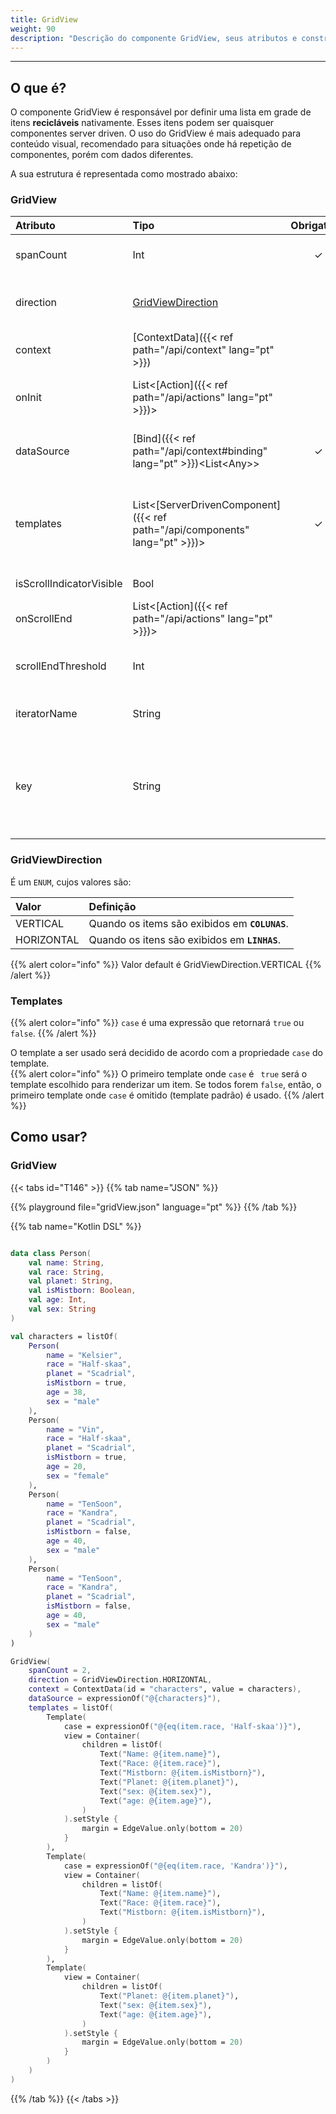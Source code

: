 ```yaml
---
title: GridView
weight: 90
description: "Descrição do componente GridView, seus atributos e construtores"
---
```


---

## O que é?

O componente GridView é responsável por definir uma lista em grade de itens **recicláveis** nativamente. Esses itens podem ser quaisquer componentes server driven. O uso do GridView é mais adequado para conteúdo visual, recomendado para situações onde há repetição de componentes, porém com dados diferentes.

A sua estrutura é representada como mostrado abaixo:

### GridView

| Atributo           | Tipo                                                        | Obrigatório | Definição                                                                                                                           |
| :----------------- | :---------------------------------------------------------- | :---------: | :---------------------------------------------------------------------------------------------------------------------------------- |
| spanCount          |                                      Int            |  ✓ | Define o número de colunas ou linhas que o GridView irá exibir.                                                                      |
| direction          | [GridViewDirection](#GridViewDirection)                             |             | Define o direcionamento em que os items são exibidos.                                                                      |
| context            | [ContextData]({{< ref path="/api/context" lang="pt" >}})                         |             | Define o contexto do componente.                                                                                                    |
| onInit             | List&lt;[Action]({{< ref path="/api/actions" lang="pt" >}})&gt;                  |             | Lista de ações a serem executadas assim que o componente é exibido.                                                                 |
| dataSource         | [Bind]({{< ref path="/api/context#binding" lang="pt" >}})&lt;List&lt;Any&gt;&gt; |      ✓      | Expressão que aponta para uma lista de valores usados para popular o componete.                                                     |
| templates    |List&lt;[ServerDrivenComponent]({{< ref path="/api/components" lang="pt" >}})&gt; |      ✓     | Representa um array de template, onde cada template corresponde a uma celula na lista através de um `ServerDrivenComponent`.                                                              |
| isScrollIndicatorVisible | Bool | | Define se a barra de scroll é visível.|
| onScrollEnd        | List&lt;[Action]({{< ref path="/api/actions" lang="pt" >}})&gt;                  |             | Lista de ações executadas quando o GridView chega ao fim.                                                                              |
| scrollEndThreshold |  Int                                                         |             | Define a porcentagem rolada do GridView para disparar o `onScrollEnd`.                                                                 |
| iteratorName       | String                                                      |             | É o identificador do contexto de cada célula.                                                                                       |
| key                | String                                                      |             | Aponta para um valor único presente em cada item do `dataSource` para ser usado como um sufixo nos ids dos componentes do template. |

### GridViewDirection

É um `ENUM`, cujos valores são:

| **Valor**  | **Definição**                                  |
| :--------- | :--------------------------------------------- |
| VERTICAL   | Quando os items são exibidos em **`COLUNAS`**.  |
| HORIZONTAL | Quando os itens são exibidos em **`LINHAS`**. |

{{% alert color="info" %}}
Valor default é GridViewDirection.VERTICAL
{{% /alert %}}

### Templates

{{% alert color="info" %}}
  `case` é uma expressão que retornará `true` ou `false`.
{{% /alert %}}

  O template a ser usado será decidido de acordo com a propriedade `case` do template.  
{{% alert color="info" %}}
 O primeiro template onde `case` é ` true` será o template escolhido para renderizar um item. 
 Se todos forem `false`, então, o primeiro template onde `case` é omitido (template padrão) é usado.
{{% /alert %}}

## Como usar?

### GridView

{{< tabs id="T146" >}}
{{% tab name="JSON" %}}

<!-- json-playground:gridView.json
{
  "_beagleComponent_": "beagle:gridView",
  "context": {
    "id": "characters",
    "value": [
      {
        "name": "Kelsier",
        "race": "Half-skaa",
        "planet": "Scadrial",
        "isMistborn": true,
        "age": 38,
        "sex": "male"
      },
      {
        "name": "Vin",
        "race": "Half-skaa",
        "planet": "Scadrial",
        "isMistborn": true,
        "age": 20,
        "sex": "female"
      },
      {
        "name": "TenSoon",
        "race": "Kandra",
        "planet": "Scadrial",
        "isMistborn": false,
        "age": 40,
        "sex": "male"
      },
      {
        "name": "TenSoon",
        "race": "Kandra",
        "planet": "Scadrial",
        "isMistborn": false,
        "age": 40,
        "sex": "male"
      }
    ]
  },
  "dataSource": "@{characters}",
  "templates": [
    {
      "case": "@{eq(item.race, 'Half-skaa')}",
      "view": {
        "_beagleComponent_": "beagle:container",
        "children": [
          {
            "_beagleComponent_": "beagle:text",
            "text": "Name: @{item.name}"
          },
          {
            "_beagleComponent_": "beagle:text",
            "text": "Race: @{item.race}"
          },
          {
            "_beagleComponent_": "beagle:text",
            "text": "Mistborn: @{item.isMistborn}"
          },
          {
            "_beagleComponent_": "beagle:text",
            "text": "Planet: @{item.planet}"
          },
          {
            "_beagleComponent_": "beagle:text",
            "text": "sex: @{item.sex}"
          },
          {
            "_beagleComponent_": "beagle:text",
            "text": "age: @{item.age}"
          }
        ],
        "style": {
          "cornerRadius": {},
          "size": {},
          "margin": {
            "bottom": {
              "value": 20,
              "type": "REAL"
            }
          },
          "flex": {}
        }
      }
    },
    {
      "case": "@{eq(item.race, 'Kandra')}",
      "view": {
        "_beagleComponent_": "beagle:container",
        "children": [
          {
            "_beagleComponent_": "beagle:text",
            "text": "Name: @{item.name}"
          },
          {
            "_beagleComponent_": "beagle:text",
            "text": "Race: @{item.race}"
          },
          {
            "_beagleComponent_": "beagle:text",
            "text": "Mistborn: @{item.isMistborn}"
          }
        ],
        "style": {
          "cornerRadius": {},
          "size": {},
          "margin": {
            "bottom": {
              "value": 20,
              "type": "REAL"
            }
          },
          "flex": {}
        }
      }
    },
    {
      "view": {
        "_beagleComponent_": "beagle:container",
        "children": [
          {
            "_beagleComponent_": "beagle:text",
            "text": "Planet: @{item.planet}"
          },
          {
            "_beagleComponent_": "beagle:text",
            "text": "sex: @{item.sex}"
          },
          {
            "_beagleComponent_": "beagle:text",
            "text": "age: @{item.age}"
          }
        ],
        "style": {
          "cornerRadius": {},
          "size": {},
          "margin": {
            "bottom": {
              "value": 20,
              "type": "REAL"
            }
          },
          "flex": {}
        }
      }
    }
  ],
  "isScrollIndicatorVisible": false,
  "iteratorName": "item",
  "spanCount": 2,
  "direction": "HORIZONTAL"
}
-->

{{% playground file="gridView.json" language="pt" %}}
{{% /tab %}}

{{% tab name="Kotlin DSL" %}}

```kotlin

data class Person(
    val name: String,
    val race: String,
    val planet: String,
    val isMistborn: Boolean,
    val age: Int,
    val sex: String
)

val characters = listOf(
    Person(
        name = "Kelsier",
        race = "Half-skaa",
        planet = "Scadrial",
        isMistborn = true,
        age = 38,
        sex = "male"
    ),
    Person(
        name = "Vin",
        race = "Half-skaa",
        planet = "Scadrial",
        isMistborn = true,
        age = 20,
        sex = "female"
    ),
    Person(
        name = "TenSoon",
        race = "Kandra",
        planet = "Scadrial",
        isMistborn = false,
        age = 40,
        sex = "male"
    ),
    Person(
        name = "TenSoon",
        race = "Kandra",
        planet = "Scadrial",
        isMistborn = false,
        age = 40,
        sex = "male"
    )
)

GridView(
    spanCount = 2,
    direction = GridViewDirection.HORIZONTAL,
    context = ContextData(id = "characters", value = characters),
    dataSource = expressionOf("@{characters}"),
    templates = listOf(
        Template(
            case = expressionOf("@{eq(item.race, 'Half-skaa')}"),
            view = Container(
                children = listOf(
                    Text("Name: @{item.name}"),
                    Text("Race: @{item.race}"),
                    Text("Mistborn: @{item.isMistborn}"),
                    Text("Planet: @{item.planet}"),
                    Text("sex: @{item.sex}"),
                    Text("age: @{item.age}"),
                )
            ).setStyle {
                margin = EdgeValue.only(bottom = 20)
            }
        ),
        Template(
            case = expressionOf("@{eq(item.race, 'Kandra')}"),
            view = Container(
                children = listOf(
                    Text("Name: @{item.name}"),
                    Text("Race: @{item.race}"),
                    Text("Mistborn: @{item.isMistborn}"),
                )
            ).setStyle {
                margin = EdgeValue.only(bottom = 20)
            }
        ),
        Template(
            view = Container(
                children = listOf(
                    Text("Planet: @{item.planet}"),
                    Text("sex: @{item.sex}"),
                    Text("age: @{item.age}"),
                )
            ).setStyle {
                margin = EdgeValue.only(bottom = 20)
            }
        )
    )
)
```

{{% /tab %}}
{{< /tabs >}}
